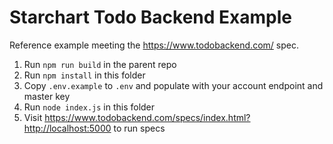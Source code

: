 # Starchart Todo Backend Example

Reference example meeting the https://www.todobackend.com/ spec.

1. Run `npm run build` in the parent repo
2. Run `npm install` in this folder
3. Copy `.env.example` to `.env` and populate with your account endpoint and master key
4. Run `node index.js` in this folder
5. Visit https://www.todobackend.com/specs/index.html?http://localhost:5000 to run specs
